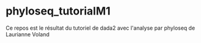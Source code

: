 # phyloseq_tutorialM1
Ce repos est le résultat du tutoriel de dada2 avec l'analyse par phyloseq de Laurianne Voland 